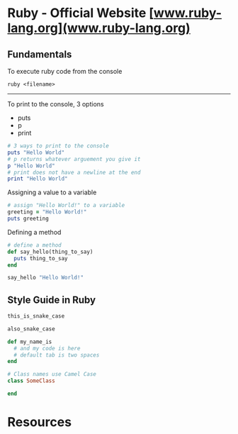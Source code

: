 # Ruby - Official Website [www.ruby-lang.org](www.ruby-lang.org)

## Fundamentals
To execute ruby code from the console

`ruby <filename>`
___

To print to the console, 3 options
* puts 
* p
* print

```rb
# 3 ways to print to the console
puts "Hello World"
# p returns whatever arguement you give it
p "Hello World"
# print does not have a newline at the end
print "Hello World"
```
Assigning a value to a variable
```rb
# assign "Hello World!" to a variable
greeting = "Hello World!"
puts greeting
```

Defining a method
```rb
# define a method
def say_hello(thing_to_say)
  puts thing_to_say
end

say_hello "Hello World!"
```
## Style Guide in Ruby
```ruby
this_is_snake_case

also_snake_case

def my_name_is
  # and my code is here
  # default tab is two spaces
end

# Class names use Camel Case
class SomeClass

end
```

# Resources 